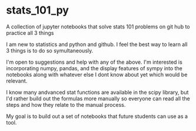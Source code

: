 # stats_101_py
A collection of jupyter notebooks that solve stats 101 problems on git hub to practice all 3 things  

I am new to statistics and python and github. I feel the best way to learn all 3 things is to do so symultaneously.

I'm open to suggestions and help with any of the above. 
I'm interested is incorporating numpy, pandas, and the display features of sympy into the notebooks along with whatever else I dont know about yet which would be relevant.

I know many andvanced stat functions are available in the scipy library, but I'd rather build out the formulas more manually so everyone can read all the steps and how they relate to the manual process. 

My goal is to build out a set of notebooks that future students can use as a tool. 
